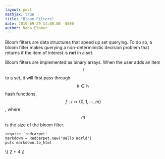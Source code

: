 ```yaml
---
layout: post
mathjax: true
title: "Bloom Filters"
date: 2019-09-29 14:00:00 -0500
author: Nada Elnour
---
```


Bloom filters are data structures that speed up set querying. To do so, a bloom filter makes querying a non-deterministic decision problem that returns if the item of interest is **not** in a set. 

Bloom filters are implemented as binary arrays. When the user adds an item $$i$$ to a set, it will first pass through $$k \in \mathbb{N}$$ hash functions, $$f:i \mapsto \{0,1, \cdots , m\}$$, where $$m$$ is the size of the bloom filter.
``` pseudocode
require 'redcarpet'
markdown = Redcarpet.new("Hello World")
puts markdown.to_html
``` 

\\( 2 + 4 \\)